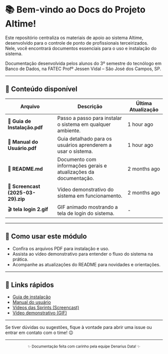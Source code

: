 # 📚 Bem-vindo ao Docs do Projeto Altime!

Este repositório centraliza os materiais de apoio ao sistema Altime, desenvolvido para o controle de ponto de profissionais terceirizados.  
Nele, você encontrará documentos essenciais para o uso e instalação do sistema.

Documentação desenvolvida pelos alunos do 3º semestre do tecnólogo em Banco de Dados, na FATEC Profº Jessen Vidal – São José dos Campos, SP.

---

## 📂 Conteúdo disponível

| Arquivo                      | Descrição                      | Última Atualização  |
|-----------------------------|-------------------------------|---------------------|
| 📄 **Guia de Instalação.pdf**     | Passo a passo para instalar o sistema em qualquer ambiente. | 1 hour ago          |
| 📄 **Manual do Usuário.pdf**       | Guia detalhado para os usuários aprenderem a usar o sistema. | 1 hour ago          |
| 📝 **README.md**                   | Documento com informações gerais e atualizações da documentação. | 2 months ago        |
| 🎥 **Screencast (2025-03-29).zip** | Vídeo demonstrativo do sistema em funcionamento.             | 2 months ago        |
| 🎬 **tela login 2.gif**            | GIF animado mostrando a tela de login do sistema.             | -                   |

---

## 🚀 Como usar este módulo

- Confira os arquivos PDF para instalação e uso.
- Assista ao vídeo demonstrativo para entender o fluxo do sistema na prática.
- Acompanhe as atualizações do README para novidades e orientações.

---

## 🔗 Links rápidos

- [Guia de instalação](https://github.com/DenariusData/DenariusData-docs/blob/main/Guia%20de%20Instalac%CC%A7a%CC%83o.pdf)
- [Manual do usuário](https://github.com/DenariusData/DenariusData-docs/blob/main/Manual%20do%20Usuario.pdf)
- [Vídeos das Sprints (Screencast)](https://github.com/DenariusData/DenariusData-docs/blob/main/Screencast%20from%202025-03-29%2021-02-48.zip)
- [Vídeo demonstrativo (GIF)](https://github.com/DenariusData/DenariusData-docs/blob/main/tela%20login%202.gif)

---

Se tiver dúvidas ou sugestões, fique à vontade para abrir uma issue ou entrar em contato com o time! 😉

---

<div align="center">
  <sub>✨ Documentação feita com carinho pela equipe Denarius Data! ✨</sub>
</div>
